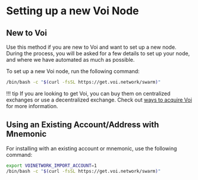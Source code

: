 # Setting up a new Voi Node

## New to Voi

Use this method if you are new to Voi and want to set up a new node.
During the process, you will be asked for a few details to set up your node,
and where we have automated as much as possible.

To set up a new Voi node, run the following command:

```bash
/bin/bash -c "$(curl -fsSL https://get.voi.network/swarm)"
```

!!! tip
    If you are looking to get Voi, you can buy them on centralized exchanges or use a decentralized exchange.
    Check out [ways to acquire Voi](../../getting-started/setup-account/#adding-voi-to-your-account) for more information.

## Using an Existing Account/Address with Mnemonic

For installing with an existing account or mnemonic, use the following command:

```bash
export VOINETWORK_IMPORT_ACCOUNT=1
/bin/bash -c "$(curl -fsSL https://get.voi.network/swarm)"
```
